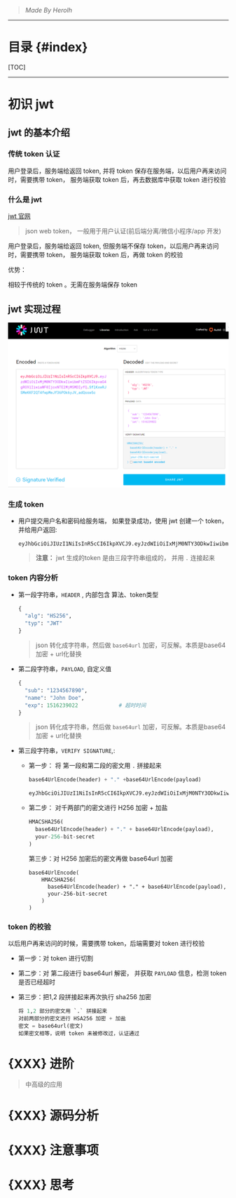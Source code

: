 > *Made By Herolh*

----------------------------------------------

# 目录 {#index}

[TOC]











--------------------------------------------

# 初识 jwt

## jwt 的基本介绍

### 传统 token 认证

用户登录后，服务端给返回 token, 并将 token 保存在服务端，以后用户再来访问时，需要携带 token， 服务端获取 token 后，再去数据库中获取 token 进行校验



### 什么是 jwt

[jwt 官网](https://jwt.io/)

> json web token， 一般用于用户认证(前后端分离/微信小程序/app 开发)

用户登录后，服务端给返回 token, 但服务端不保存 token，以后用户再来访问时，需要携带 token， 服务端获取 token 后，再做 token 的校验

优势：

相较于传统的 token 。无需在服务端保存 token



## jwt 实现过程

<img src=".assets/image-20200709224207276.png" alt="image-20200709224207276" style="zoom:50%;" />

### 生成 token

- 用户提交用户名和密码给服务端， 如果登录成功，使用 jwt 创建一个 token，并给用户返回:

    ```shell
    eyJhbGciOiJIUzI1NiIsInR5cCI6IkpXVCJ9.eyJzdWIiOiIxMjM0NTY3ODkwIiwibmFtZSI6IkpvaG4gRG9lIiwiaWF0IjoxNTE2MjM5MDIyfQ.SflKxwRJSMeKKF2QT4fwpMeJf36POk6yJV_adQssw5c
    ```

    > **注意：**
    > jwt 生成的token 是由三段字符串组成的， 并用 `.` 连接起来



### token 内容分析

- 第一段字符串，`HEADER` , 内部包含 算法、token类型

    ```python
    {
      "alg": "HS256",		
      "typ": "JWT"
    }
    ```

    > json 转化成字符串，然后做 `base64url` 加密，可反解。本质是base64加密 + url化替换

- 第二段字符串，`PAYLOAD`, 自定义值

    ```python
    {
      "sub": "1234567890",
      "name": "John Doe",
      "exp": 1516239022				# 超时时间
    }
    ```

    > json 转化成字符串，然后做 `base64url` 加密，可反解。本质是base64加密 + url化替换

- 第三段字符串，`VERIFY SIGNATURE`,: 

    - 第一步： 将 第一段和第二段的密文用 `.` 拼接起来

        ```python
        base64UrlEncode(header) + "." +base64UrlEncode(payload)
        ```

        ```python
        eyJhbGciOiJIUzI1NiIsInR5cCI6IkpXVCJ9.eyJzdWIiOiIxMjM0NTY3ODkwIiwibmFtZSI6IkpvaG4gRG9lIiwiaWF0IjoxNTE2MjM5MDIyfQ
        ```

    - 第二步： 对千两部门的密文进行 H256 加密 + 加盐

        ```python
        HMACSHA256(
          base64UrlEncode(header) + "." + base64UrlEncode(payload),
          your-256-bit-secret
        )
        ```

        第三步：对 H256 加密后的密文再做 base64url 加密

        ```
        base64UrlEncode(
            HMACSHA256(
              base64UrlEncode(header) + "." + base64UrlEncode(payload),
              your-256-bit-secret
            )
        )
        ```



### token 的校验

以后用户再来访问的时候，需要携带 token，后端需要对 token 进行校验

- 第一步：对 token 进行切割

- 第二步：对 第二段进行 base64url 解密， 并获取 `PAYLOAD` 信息，检测 token 是否已经超时

- 第三步：把1,2 段拼接起来再次执行 sha256 加密

    ```python
    将 1,2 部分的密文用 `.` 拼接起来
    对前两部分的密文进行 HSA256 加密 + 加盐
    密文 = base64url(密文)
    如果密文相等，说明 token 未被修改过，认证通过
    ```

    



# {XXX} 进阶

> 中高级的应用



# {XXX} 源码分析





# {XXX} 注意事项





# {XXX} 思考

